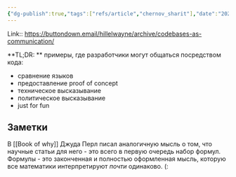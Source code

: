 ```yaml
---
{"dg-publish":true,"tags":["refs/article","chernov_sharit"],"date":"2022-05-24T09:25:43+03:00","modified_at":"2022-05-24T09:32:11+03:00","title":"Codebase a communication","permalink":"/refs/202205240925/","dgHomeLink":false,"dgPassFrontmatter":true}
---
```



Link:: https://buttondown.email/hillelwayne/archive/codebases-as-communication/

**TL;DR: ** примеры, где разработчики могут общаться посредством кода:
- сравнение языков
- предоставление proof of concept
- техническое высказывание
- политическое высказывание
- just for fun

## Заметки

В [[Book of why]] Джуда Перл писал аналогичную мысль о том, что научные статьи для него - это всего в первую очередь набор формул. Формулы - это законченная и полностью оформленная мысль, которую все математики интерпретируют *почти* одинаково. (:
